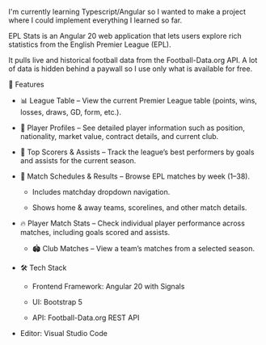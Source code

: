 I'm currently learning Typescript/Angular so I wanted to make a project where I could implement everything I learned so far.

EPL Stats is an Angular 20 web application that lets users explore rich statistics from the English Premier League (EPL).

It pulls live and historical football data from the Football-Data.org API. A lot of data is hidden behind a paywall so I use only what is available for free.

🚀 Features

  - 📊 League Table – View the current Premier League table (points, wins, losses, draws, GD, form, etc.).

  - 👤 Player Profiles – See detailed player information such as position, nationality, market value, contract details, and current club.

  - 🎯 Top Scorers & Assists – Track the league’s best performers by goals and assists for the current season.

  - 📅 Match Schedules & Results – Browse EPL matches by week (1–38).
  
    - Includes matchday dropdown navigation.

    - Shows home & away teams, scorelines, and other match details.

  - 🔥 Player Match Stats – Check individual player performance across matches, including goals scored and assists.

    - 🏟 Club Matches – View a team’s matches from a selected season.

  - 🛠️ Tech Stack

    - Frontend Framework: Angular 20 with Signals

    - UI: Bootstrap 5

    - API: Football-Data.org REST API

  - Editor: Visual Studio Code
